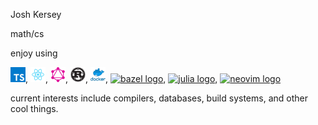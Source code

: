 Josh Kersey

math/cs

enjoy using 
 
[<img src="https://raw.githubusercontent.com/github/explore/80688e429a7d4ef2fca1e82350fe8e3517d3494d/topics/typescript/typescript.png" alt="ts logo" width="24">](https://www.typescriptlang.org/), [<img src="https://raw.githubusercontent.com/github/explore/80688e429a7d4ef2fca1e82350fe8e3517d3494d/topics/react/react.png" alt="react logo" width="24">](https://reactjs.org/), [<img src="https://raw.githubusercontent.com/github/explore/e65ef46ef3e7bc457c93622f6a89fe8d3fd131d5/topics/graphql/graphql.png" alt="graphql logo" width="24">](https://graphql.org/), [<img src="https://raw.githubusercontent.com/github/explore/80688e429a7d4ef2fca1e82350fe8e3517d3494d/topics/rust/rust.png" alt="rust logo" width="24">](https://www.rust-lang.org/), [<img src="https://raw.githubusercontent.com/github/explore/80688e429a7d4ef2fca1e82350fe8e3517d3494d/topics/docker/docker.png" alt="docker logo" width="24">](https://www.docker.com/), [<img src="https://blog.bazel.build/images/bazel-icon.svg" alt="bazel logo" width="24">](https://bazel.build/), [<img src="https://github.com/JuliaLang/julia-logo-graphics/raw/master/images/julia-logo-color.png" alt="julia logo" width="24">](https://julialang.org/), [<img src="https://avatars.githubusercontent.com/u/6471485?s=200&v=4" alt="neovim logo" width="24">](https://neovim.io/)

current interests include compilers, databases, build systems, and other cool things.

<!-- ---

I'm currently working on building a few full stack applications for both web and mobile using the following technologies/frameworks. This is more a less a side project I have become passionate about.

![Angular](https://img.shields.io/badge/angular-%23DD0031.svg?style=for-the-badge&logo=angular&logoColor=white) ![TailwindCSS](https://img.shields.io/badge/tailwindcss-%2338B2AC.svg?style=for-the-badge&logo=tailwind-css&logoColor=white) ![RxJS](https://img.shields.io/badge/rxjs-%23B7178C.svg?style=for-the-badge&logo=reactivex&logoColor=white) ![NestJS](https://img.shields.io/badge/nestjs-%23E0234E.svg?style=for-the-badge&logo=nestjs&logoColor=white) ![Postgres](https://img.shields.io/badge/postgres-%23316192.svg?style=for-the-badge&logo=postgresql&logoColor=white) ![Docker](https://img.shields.io/badge/docker-%230db7ed.svg?style=for-the-badge&logo=docker&logoColor=white)

The primary app I'm focused on is called sortir, and it's aim is to be be a better solution to data analytics and decision making while navigating League of Legends solo queue.

You can check out the monorepo where the project is stored here.

[<img src="https://gh-card.dev/repos/pulanski/nx-workspace.svg?fullname=" style="max-width: 100%;">](https://github.com/pulanski/linkedin-clone)

Feel free to make a pull request if you're interested in contributing.

**Roadmap**

- Work on abstracting most of core functionality into libraries taking inspiration from the high level design and architecture detailed <a href="https://gist.github.com/trungk18/7ef8766cafc05bc8fd87be22de6c5b12">here</a>.
- Look into integrating Docusaurus, and Compodoc.
- Add Deep Learning Model built with Tensorflow (Python) to the project using the Tensorflow.js wrapper. Might also look into using wasm for this as well.
- Dockerize the application for deployment to either Amazon ECS or Google Cloud Run

See the [open issues](https://github.com/pulanski/linkedin-clone/issues) for a full list of proposed features (and known issues). -->

<!--

---

### Programming Languages 🌐

- Know/Using

| [<img src="https://raw.githubusercontent.com/github/explore/80688e429a7d4ef2fca1e82350fe8e3517d3494d/topics/c/c.png" alt="c logo" width="24">](http://www.open-std.org/jtc1/sc22/wg14/) | [<img src="https://raw.githubusercontent.com/github/explore/80688e429a7d4ef2fca1e82350fe8e3517d3494d/topics/python/python.png" alt="python logo" width="24">](https://www.python.org/) | [<img src="https://raw.githubusercontent.com/github/explore/80688e429a7d4ef2fca1e82350fe8e3517d3494d/topics/bash/bash.png" alt="bash logo" width="24">](https://www.gnu.org/software/bash/) | [<img src="https://raw.githubusercontent.com/github/explore/5b3600551e122a3277c2c5368af2ad5725ffa9a1/topics/java/java.png" alt="java logo" width="24">](https://www.java.com/en/) | [<img src="https://raw.githubusercontent.com/github/explore/80688e429a7d4ef2fca1e82350fe8e3517d3494d/topics/javascript/javascript.png" alt="js logo" width="24">](https://developer.mozilla.org/en-US/docs/Web/JavaScript) | [<img src="https://raw.githubusercontent.com/github/explore/80688e429a7d4ef2fca1e82350fe8e3517d3494d/topics/typescript/typescript.png" alt="ts logo" width="24">](https://www.typescriptlang.org/) | [<img src="https://user-images.githubusercontent.com/10817626/67014544-482be200-f0f5-11e9-8e74-3dd575c8ad83.png" alt="ts logo" width="24">](https://www.mathworks.com/products/matlab.html) |
| --------------------------------------------------------------------------------------------------------------------------------------------------------------------------------------- | -------------------------------------------------------------------------------------------------------------------------------------------------------------------------------------- | ------------------------------------------------------------------------------------------------------------------------------------------------------------------------------------------- | --------------------------------------------------------------------------------------------------------------------------------------------------------------------------------- | -------------------------------------------------------------------------------------------------------------------------------------------------------------------------------------------------------------------------- | -------------------------------------------------------------------------------------------------------------------------------------------------------------------------------------------------- | ------------------------------------------------------------------------------------------------------------------------------------------------------------------------------------------- |

- Learning

| [<img src="https://raw.githubusercontent.com/github/explore/80688e429a7d4ef2fca1e82350fe8e3517d3494d/topics/rust/rust.png" alt="rust logo" width="28">](https://www.rust-lang.org/) | [<img src="https://raw.githubusercontent.com/github/explore/80688e429a7d4ef2fca1e82350fe8e3517d3494d/topics/lua/lua.png" alt="rust logo" width="28">](https://www.lua.org/) | [<img src="https://github.com/JuliaLang/julia-logo-graphics/raw/master/images/julia-logo-color.png" alt="bash logo" width="28">](https://julialang.org/) |
| ----------------------------------------------------------------------------------------------------------------------------------------------------------------------------------- | --------------------------------------------------------------------------------------------------------------------------------------------------------------------------- | -------------------------------------------------------------------------------------------------------------------------------------------------------- |

### Tools 🛠️

- Know/Using

| [<img src="https://raw.githubusercontent.com/Delta456/Delta456/master/img/actions.png" alt="actions logo" width="24">](https://github.com/features/actions) | [<img src="https://raw.githubusercontent.com/Delta456/Delta456/master/img/git.png" alt="git logo" width="24">](https://git-scm.com/) | [<img src="https://raw.githubusercontent.com/Delta456/Delta456/master/img/vscode.png" alt="vscode logo" width="24">](https://code.visualstudio.com/) | [<img src="https://d3r49iyjzglexf.cloudfront.net/circleci-logo-stacked-fb-657e221fda1646a7e652c09c9fbfb2b0feb5d710089bb4d8e8c759d37a832694.png" alt="circleci logo" width="28">](https://circleci.com/) | [<img src="https://miro.medium.com/max/1048/0*8tu6dgB0zeyiz-vo.png" alt="nx logo" width="28">](https://nx.dev/) | [<img src="https://raw.githubusercontent.com/Delta456/Delta456/master/img/gnu_make.png" alt="gnu make logo" width="24">](https://www.gnu.org/software/make/manual/make.html) | [<img src="https://avatars.githubusercontent.com/u/4673648?s=200&v=4" alt="arch logo" width="24">](https://archlinux.org/) | [<img src="https://avatars.githubusercontent.com/u/6471485?s=200&v=4" alt="neovim logo" width="24">](https://neovim.io/) | many more... |
| ----------------------------------------------------------------------------------------------------------------------------------------------------------- | ------------------------------------------------------------------------------------------------------------------------------------ | ---------------------------------------------------------------------------------------------------------------------------------------------------- | ------------------------------------------------------------------------------------------------------------------------------------------------------------------------------------------------------- | --------------------------------------------------------------------------------------------------------------- | ---------------------------------------------------------------------------------------------------------------------------------------------------------------------------- | -------------------------------------------------------------------------------------------------------------------------- | ------------------------------------------------------------------------------------------------------------------------ | ------------ |

- Learning

| [<img src="https://raw.githubusercontent.com/github/explore/80688e429a7d4ef2fca1e82350fe8e3517d3494d/topics/docker/docker.png" alt="docker logo" width="24">](https://www.docker.com/) | [<img src="https://raw.githubusercontent.com/github/explore/80688e429a7d4ef2fca1e82350fe8e3517d3494d/topics/kubernetes/kubernetes.png" alt="kubernetes logo" width="24">](https://kubernetes.io/) | [<img src="https://raw.githubusercontent.com/Delta456/Delta456/master/img/travis_ci.png" alt="travis ci logo" width="24">](https://travis-ci.org/) | [<img src="https://raw.githubusercontent.com/Delta456/Delta456/master/img/jupyter_notebook.png" alt="jupyter notebook logo" width="30">](https://jupyter.org/) | many more... |
| -------------------------------------------------------------------------------------------------------------------------------------------------------------------------------------- | ------------------------------------------------------------------------------------------------------------------------------------------------------------------------------------------------- | -------------------------------------------------------------------------------------------------------------------------------------------------- | -------------------------------------------------------------------------------------------------------------------------------------------------------------- | ------------ |

### Other Accounts 📫

You can find/get in touch with me on these accounts!

[![Github][github-shield]][github-url]
[![Discord][discord-shield]][discord-url]
[![StackOverflow][stackoverflow-shield]][stackoverflow-url]

---

> Written with [![Inkdrop][inkdrop-badge]][inkdrop-url]

<!--       -->
<!-- LINKS -->
<!--       -->

<!-- Currently Learning -->

[angular-badge]: https://img.shields.io/badge/angular-%23DD0031.svg?style=flat&logo=angular&logoColor=white
[angular-url]: https://angular.io/
[tailwind-badge]: https://img.shields.io/badge/tailwindcss-%2338B2AC.svg?style=flat&logo=tailwind-css&logoColor=white
[tailwind-url]: https://tailwindcss.com/
[rxjs-badge]: https://img.shields.io/badge/rxjs-%23B7178C.svg?style=flat&logo=reactivex&logoColor=white
[rxjs-url]: https://rxjs.dev/
[nestjs-badge]: https://img.shields.io/badge/nestjs-%23E0234E.svg?style=flat&logo=nestjs&logoColor=white
[nestjs-url]: https://nestjs.com/
[typeorm-badge]: https://img.shields.io/badge/tailwindcss-%2338B2AC.svg?style=flat&logo=tailwind-css&logoColor=white
[typeorm-url]: https://typeorm.io/
[postgres-badge]: https://img.shields.io/badge/postgres-%23316192.svg?style=flat&logo=postgresql&logoColor=white
[postgres-url]: https://www.postgresql.org/

<!-- Want to Learn -->

[terraform-badge]: https://img.shields.io/badge/terraform-%235835CC.svg?style=flat&logo=terraform
[terraform-url]: https://angular.io/
[deno-badge]: http://img.shields.io/badge/-Deno-black?style=flat&logo=deno&logoColor=white
[deno-url]: https://tailwindcss.com/

<!-- Other Accounts -->

[github-shield]: https://camo.githubusercontent.com/e6827ddacb39b17e677eaffdae6995da1cc09076e4d50f2b816d2758873f438c/687474703a2f2f696d672e736869656c64732e696f2f62616467652f2d4769746875622d3030303030303f7374796c653d666c6174266c6f676f3d676974687562266c6f676f436f6c6f723d464646464646
[github-url]: https://github.com/pulanski/
[discord-shield]: https://img.shields.io/badge/Discord-7289DA?style=flat&logo=discord&logoColor=white
[discord-url]: https://discord.com/users/191731384845336576
[stackoverflow-shield]: https://img.shields.io/badge/Stack_Overflow-FE7A16?style=flat&logo=stack-overflow&logoColor=white
[stackoverflow-url]: https://stackoverflow.com/users/18581537/josh-kersey?tab=profile

<!-- Written With -->

[inkdrop-badge]: https://www.inkdrop.app/static/93333c001223a514f9839cfa65474ba5/170b7/navbar-logo.png
[inkdrop-url]: https://www.inkdrop.app/

<!-- <a href="https://www.buymeacoffee.com/pulanski" target="_blank"><img src="https://www.buymeacoffee.com/assets/img/custom_images/orange_img.png" alt="Buy Me A Coffee" style="height: 31px !important;width: 174px !important;box-shadow: 0px 3px 2px 0px rgba(190, 190, 190, 0.5) !important;-webkit-box-shadow: 0px 3px 2px 0px rgba(190, 190, 190, 0.5) !important;" ></a> -->
